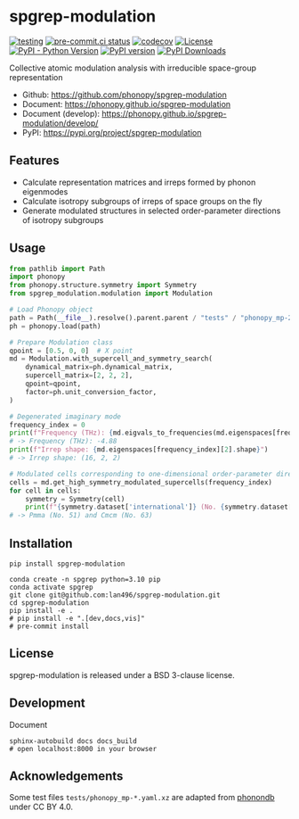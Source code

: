 # spgrep-modulation
[![testing](https://github.com/phonopy/spgrep-modulation/actions/workflows/testing.yml/badge.svg)](https://github.com/phonopy/spgrep-modulation/actions/workflows/testing.yml)
[![pre-commit.ci status](https://results.pre-commit.ci/badge/github/phonopy/spgrep-modulation/main.svg)](https://results.pre-commit.ci/latest/github/phonopy/spgrep-modulation/main)
[![codecov](https://codecov.io/gh/lan496/spgrep-modulation/branch/main/graph/badge.svg?token=K80FQQJ383)](https://codecov.io/gh/lan496/spgrep-modulation)
[![License](https://img.shields.io/badge/License-BSD_3--Clause-blue.svg)](https://opensource.org/licenses/BSD-3-Clause)
[![PyPI - Python Version](https://img.shields.io/pypi/pyversions/spgrep-modulation)](https://img.shields.io/pypi/pyversions/spgrep-modulation)
[![PyPI version](https://badge.fury.io/py/spgrep-modulation.svg)](https://badge.fury.io/py/spgrep-modulation)
[![PyPI Downloads](https://img.shields.io/pypi/dm/spgrep-modulation)](https://img.shields.io/pypi/dm/spgrep-modulation)

Collective atomic modulation analysis with irreducible space-group representation

- Github: <https://github.com/phonopy/spgrep-modulation>
- Document: <https://phonopy.github.io/spgrep-modulation>
- Document (develop): <https://phonopy.github.io/spgrep-modulation/develop/>
- PyPI: <https://pypi.org/project/spgrep-modulation>

## Features

- Calculate representation matrices and irreps formed by phonon eigenmodes
- Calculate isotropy subgroups of irreps of space groups on the fly
- Generate modulated structures in selected order-parameter directions of isotropy subgroups

## Usage

```python
from pathlib import Path
import phonopy
from phonopy.structure.symmetry import Symmetry
from spgrep_modulation.modulation import Modulation

# Load Phonopy object
path = Path(__file__).resolve().parent.parent / "tests" / "phonopy_mp-2998.yaml.xz"
ph = phonopy.load(path)

# Prepare Modulation class
qpoint = [0.5, 0, 0]  # X point
md = Modulation.with_supercell_and_symmetry_search(
    dynamical_matrix=ph.dynamical_matrix,
    supercell_matrix=[2, 2, 2],
    qpoint=qpoint,
    factor=ph.unit_conversion_factor,
)

# Degenerated imaginary mode
frequency_index = 0
print(f"Frequency (THz): {md.eigvals_to_frequencies(md.eigenspaces[frequency_index][0]):.2f}")
# -> Frequency (THz): -4.88
print(f"Irrep shape: {md.eigenspaces[frequency_index][2].shape}")
# -> Irrep shape: (16, 2, 2)

# Modulated cells corresponding to one-dimensional order-parameter directions of isotropy subgroup
cells = md.get_high_symmetry_modulated_supercells(frequency_index)
for cell in cells:
    symmetry = Symmetry(cell)
    print(f"{symmetry.dataset['international']} (No. {symmetry.dataset['number']})")
# -> Pmma (No. 51) and Cmcm (No. 63)
```

## Installation

```shell
pip install spgrep-modulation
```

```shell
conda create -n spgrep python=3.10 pip
conda activate spgrep
git clone git@github.com:lan496/spgrep-modulation.git
cd spgrep-modulation
pip install -e .
# pip install -e ".[dev,docs,vis]"
# pre-commit install
```

## License

spgrep-modulation is released under a BSD 3-clause license.

## Development

Document
```shell
sphinx-autobuild docs docs_build
# open localhost:8000 in your browser
```

## Acknowledgements

Some test files `tests/phonopy_mp-*.yaml.xz` are adapted from [phonondb](http://phonondb.mtl.kyoto-u.ac.jp/index.html) under CC BY 4.0.
